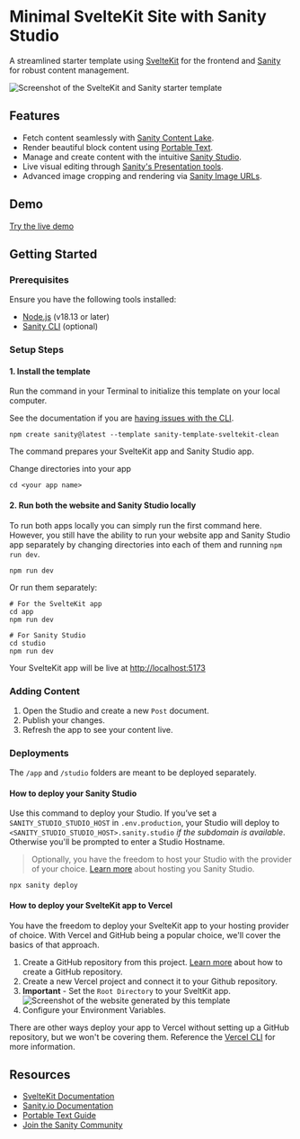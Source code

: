 # Minimal SvelteKit Site with Sanity Studio

A streamlined starter template using [SvelteKit](https://kit.svelte.dev/) for the frontend and [Sanity](https://sanity.io/) for robust content management.

![Screenshot of the SvelteKit and Sanity starter template](https://cdn.sanity.io/images/fkfgfb3d/production/c2d160119421bb5059b5e9229e7afa5ab6acfc1b-833x467.png?auto=format)

## Features

* Fetch content seamlessly with [Sanity Content Lake](https://www.sanity.io/docs/datastore).
* Render beautiful block content using [Portable Text](https://www.sanity.io/docs/presenting-block-text).
* Manage and create content with the intuitive [Sanity Studio](https://www.sanity.io/docs/sanity-studio).
* Live visual editing through [Sanity's Presentation tools](https://www.sanity.io/docs/presentation).
* Advanced image cropping and rendering via [Sanity Image URLs](https://www.sanity.io/docs/image-url).

## Demo

[Try the live demo](https://sanity-template-sveltekit-clean.sanity.build/)

## Getting Started

### Prerequisites

Ensure you have the following tools installed:

* [Node.js](https://nodejs.org/en/) (v18.13 or later)
* [Sanity CLI](https://www.sanity.io/docs/getting-started-with-sanity-cli) (optional)

### Setup Steps

#### 1. Install the template

Run the command in your Terminal to initialize this template on your local computer.

See the documentation if you are [having issues with the CLI](https://www.sanity.io/help/cli-errors).

```shell
npm create sanity@latest --template sanity-template-sveltekit-clean
```
The command prepares your SvelteKit app and Sanity Studio app.

Change directories into your app

```shell
cd <your app name>
```

#### 2. Run both the website and Sanity Studio locally

To run both apps locally you can simply run the first command here.  However, you still have the ability to run your website app and Sanity Studio app separately by changing directories into each of them and running `npm run dev`.

```shell
npm run dev
```
Or run them separately:
```shell
# For the SvelteKit app
cd app
npm run dev

# For Sanity Studio
cd studio
npm run dev
```

Your SvelteKit app will be live at [http://localhost:5173](http://localhost:5173/)

### Adding Content

1. Open the Studio and create a new `Post` document.
2. Publish your changes.
3. Refresh the app to see your content live.

### Deployments

The `/app` and `/studio` folders are meant to be deployed separately.

#### How to deploy your Sanity Studio

Use this command to deploy your Studio. If you’ve set a `SANITY_STUDIO_STUDIO_HOST` in `.env.production`, your Studio will deploy to `<SANITY_STUDIO_STUDIO_HOST>.sanity.studio` *if the subdomain is available*. Otherwise you'll be prompted to enter a Studio Hostname.

> Optionally, you have the freedom to host your Studio with the provider of your choice. [Learn more](https://www.sanity.io/docs/deployment) about hosting you Sanity Studio.

```shell
npx sanity deploy
```

#### How to deploy your SvelteKit app to Vercel

You have the freedom to deploy your SvelteKit app to your hosting provider of choice. With Vercel and GitHub being a popular choice, we'll cover the basics of that approach.

1. Create a GitHub repository from this project. [Learn more](https://docs.github.com/en/migrations/importing-source-code/using-the-command-line-to-import-source-code/adding-locally-hosted-code-to-github) about how to create a GitHub repository.
2. Create a new Vercel project and connect it to your Github repository. 
3. **Important** - Set the `Root Directory` to your SveltKit app.
![Screenshot of the website generated by this template](https://cdn.sanity.io/images/fkfgfb3d/production/039cf5de54561b491c044ebb93f6c1f293a4ab58-526x605.png?auto=format)
4. Configure your Environment Variables.

There are other ways deploy your app to Vercel without setting up a GitHub repository, but we won't be covering them. Reference the [Vercel CLI](https://vercel.com/docs/cli) for more information.


## Resources

* [SvelteKit Documentation](https://svelte.dev/docs/kit/introduction/)
* [Sanity.io Documentation](https://www.sanity.io/docs/)
* [Portable Text Guide](https://www.sanity.io/docs/presenting-block-text)
* [Join the Sanity Community](https://slack.sanity.io)
